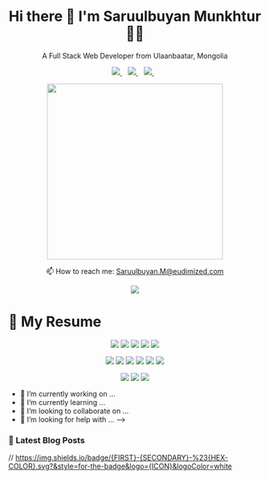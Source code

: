 

<h1 align='center'>
  Hi there 👋 I'm Saruulbuyan Munkhtur 👨‍💻
</h1>

<p align='center'>
  A Full Stack Web Developer from Ulaanbaatar, Mongolia
</p>



<p align='center'>
  
  <!--<a href="https://wa.me/5518996643974?text=Olá!%20Alexandre">
    <img src="https://img.shields.io/badge/WHATSAPP-%2325D366.svg?&style=for-the-badge&logo=whatsapp&logoColor=white" />    
  </a>&nbsp;&nbsp;-->
  <a href="https://linkedin.com/in/saruulbuyan-munkhtur-a82257185">
    <img src="https://img.shields.io/badge/linkedin-%230077B5.svg?&style=for-the-badge&logo=linkedin&logoColor=white" />
  </a>&nbsp;&nbsp;
  <a href="https://instagram.com/saruulbuyan_munkhtur">
    <img src="https://img.shields.io/badge/instagram-%23E4405F.svg?&style=for-the-badge&logo=instagram&logoColor=white" />        
  </a>&nbsp;&nbsp;
  <a href="https://medium.com/@SaruulbuyanMunkhtur">
    <img src="https://img.shields.io/badge/medium-%2312100E.svg?&style=for-the-badge&logo=medium&logoColor=white" />        
  </a>&nbsp;&nbsp;

  
</p>

<p align='center'>
  <a href="#"><img src="https://github-readme-stats.vercel.app/api?username=saruulbuyan-munkhtur&show_icons=true&count_private=true&theme=dark" width="350"></a>
</p>





<p align='center'>
  📫 How to reach me: <a href='mailto:saruulbuyan.m@eudimized.com'>Saruulbuyan.M@eudimized.com</a>
</p>
<p align='center'>
  <a href="#"><img src="https://badges.pufler.dev/visits/saruulbuyan-munkhtur/saruulbuyan-munkhtur"></a>
</p>

<h1> 📃 My Resume </h1>

<p align='center'>
          
  <img src="https://img.shields.io/badge/javascript-%23F7DF1E.svg?&style=for-the-badge&logo=javascript&logoColor=black" />
  <img src="https://img.shields.io/badge/react%20-%2320232a.svg?&style=for-the-badge&logo=react&logoColor=%2361DAFB" />
  <img src="https://img.shields.io/badge/gatsby%20-663399.svg?&style=for-the-badge&logo=gatsby&logoColor=white" />
  <img src="https://img.shields.io/badge/express.js%20-%23404d59.svg?&style=for-the-badge"/>
  <img src="https://img.shields.io/badge/html5%20-%23E34F26.svg?&style=for-the-badge&logo=html5&logoColor=white" />
          
</p>

<p align='center'>

  <img src="https://img.shields.io/badge/python%20-%2314354C.svg?&style=for-the-badge&logo=python&logoColor=white" />
  <img src="https://img.shields.io/badge/c++%20-%2300599C.svg?&style=for-the-badge&logo=c%2B%2B&logoColor=white" />
  <img src="https://img.shields.io/badge/node.js%20-%2343853D.svg?&style=for-the-badge&logo=node.js&logoColor=white" />
  <img src="https://img.shields.io/badge/sass%20-%23CC6699.svg?&style=for-the-badge&logo=sass&logoColor=white" />
  <img src="https://img.shields.io/badge/react_native%20-%2320232a.svg?&style=for-the-badge&logo=react&logoColor=%2361DAFB" />
  <img src="https://img.shields.io/badge/MongoDB-%234ea94b.svg?&style=for-the-badge&logo=mongodb&logoColor=white" />

</p>

<p align='center'>
    <img src="https://img.shields.io/badge/Microsoft%20Excel-217346?logo=microsoft-excel&logoColor=white&style=for-the-badge" />
  <img src="https://img.shields.io/badge/netlify%20-00C7B7.svg?&style=for-the-badge&logo=netlify&logoColor=white" />
  <img src="https://img.shields.io/badge/Notion-enterprise-%23#000000.svg?&style=for-the-badge&logo=notion&logoColor=white" />

</p>


- 🔭 I’m currently working on ...
- 🌱 I’m currently learning ...
- 👯 I’m looking to collaborate on ...
- 🤔 I’m looking for help with ...
-->

### 📕 Latest Blog Posts
<!-- BLOG-POST-LIST:START -->
<!-- BLOG-POST-LIST:END -->



// https://img.shields.io/badge/{FIRST}-{SECONDARY}-%23{HEX-COLOR}.svg?&style=for-the-badge&logo={ICON}&logoColor=white







